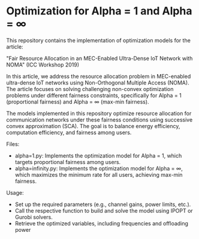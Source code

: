 # Optimization for Alpha = 1 and Alpha = ∞

This repository contains the implementation of optimization models for the article:

"Fair Resource Allocation in an MEC-Enabled Ultra-Dense IoT Network with NOMA" (ICC Workshop 2019)

In this article, we address the resource allocation problem in MEC-enabled ultra-dense IoT networks using Non-Orthogonal Multiple Access (NOMA). The article focuses on solving challenging non-convex optimization problems under different fairness constraints, specifically for Alpha = 1 (proportional fairness) and Alpha = ∞ (max-min fairness).

The models implemented in this repository optimize resource allocation for communication networks under these fairness conditions using successive convex approximation (SCA). The goal is to balance energy efficiency, computation efficiency, and fairness among users.

Files:

- alpha=1.py: Implements the optimization model for Alpha = 1, which targets proportional fairness among users.
- alpha=infinity.py: Implements the optimization model for Alpha = ∞, which maximizes the minimum rate for all users, achieving max-min fairness.

Usage:

- Set up the required parameters (e.g., channel gains, power limits, etc.).
- Call the respective function to build and solve the model using IPOPT or Gurobi solvers.
- Retrieve the optimized variables, including frequencies and offloading power
